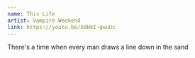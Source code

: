 ```yaml
---
name: This Life
artist: Vampire Weekend
link: https://youtu.be/XdHkI-gwuUc
---
```


There's a time when every man draws a line down in the sand
